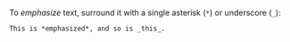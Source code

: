 To *emphasize* text, surround it with a single asterisk (`*`) or underscore (`_`):

```markdown
This is *emphasized*, and so is _this_.
```